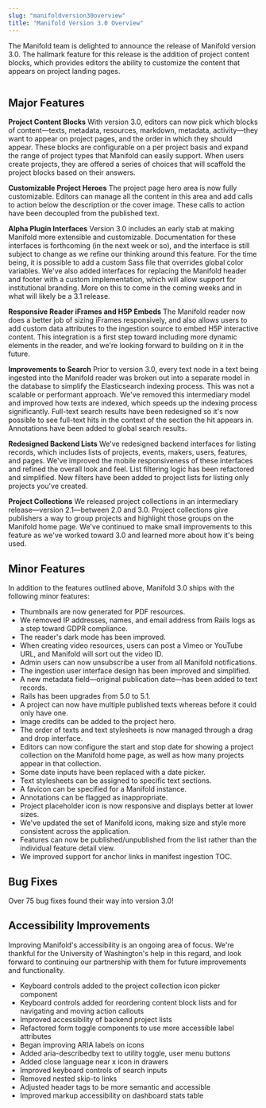 ```yaml
---
slug: "manifoldversion30overview"
title: "Manifold Version 3.0 Overview"
---
```




<!--truncate-->

The Manifold team is delighted to announce the release of Manifold version 3.0. The hallmark feature for this release is the addition of project content blocks, which provides editors the ability to customize the content that appears on project landing pages.

<img src="/img/blog/legacy_wp/2019/04/triceratops-1024x1024.jpg" alt="" class="wp-image-519" />

## Major Features

**Project Content Blocks**
With version 3.0, editors can now pick which blocks of content—texts, metadata, resources, markdown, metadata, activity—they want to appear on project pages, and the order in which they should appear. These blocks are configurable on a per project basis and expand the range of project types that Manifold can easily support. When users create projects, they are offered a series of choices that will scaffold the project blocks based on their answers.

**Customizable Project Heroes**
The project page hero area is now fully customizable. Editors can manage all the content in this area and add calls to action below the description or the cover image. These calls to action have been decoupled from the published text.

**Alpha Plugin Interfaces**
Version 3.0 includes an early stab at making Manifold more extensible and customizable. Documentation for these interfaces is forthcoming (in the next week or so), and the interface is still subject to change as we refine our thinking around this feature. For the time being, it is possible to add a custom Sass file that overrides global color variables. We've also added interfaces for replacing the Manifold header and footer with a custom implementation, which will allow support for institutional branding. More on this to come in the coming weeks and in what will likely be a 3.1 release.

**Responsive Reader iFrames and H5P Embeds**
The Manifold reader now does a better job of sizing iFrames responsively, and also allows users to add custom data attributes to the ingestion source to embed H5P interactive content. This integration is a first step toward including more dynamic elements in the reader, and we're looking forward to building on it in the future.

**Improvements to Search**
Prior to version 3.0, every text node in a text being ingested into the Manifold reader was broken out into a separate model in the database to simplify the Elasticsearch indexing process. This was not a scalable or performant approach. We've removed this intermediary model and improved how texts are indexed, which speeds up the indexing process significantly. Full-text search results have been redesigned so it's now possible to see full-text hits in the context of the section the hit appears in. Annotations have been added to global search results.

**Redesigned Backend Lists**
We've redesigned backend interfaces for listing records, which includes lists of projects, events, makers, users, features, and pages. We've improved the mobile responsiveness of these interfaces and refined the overall look and feel. List filtering logic has been refactored and simplified. New filters have been added to project lists for listing only projects you've created.

**Project Collections**
We released project collections in an intermediary release—version 2.1—between 2.0 and 3.0. Project collections give publishers a way to group projects and highlight those groups on the Manifold home page. We've continued to make small improvements to this feature as we've worked toward 3.0 and learned more about how it's being used.

## Minor Features

In addition to the features outlined above, Manifold 3.0 ships with the following minor features:

- Thumbnails are now generated for PDF resources.
- We removed IP addresses, names, and email address from Rails logs as a step toward GDPR compliance.
- The reader's dark mode has been improved.
- When creating video resources, users can post a Vimeo or YouTube URL, and Manifold will sort out the video ID.
- Admin users can now unsubscribe a user from all Manifold notifications.
- The ingestion user interface design has been improved and simplified.
- A new metadata field—original publication date—has been added to text records.
- Rails has been upgrades from 5.0 to 5.1.
- A project can now have multiple published texts whereas before it could only have one.
- Image credits can be added to the project hero.
- The order of texts and text stylesheets is now managed through a drag and drop interface.
- Editors can now configure the start and stop date for showing a project collection on the Manifold home page, as well as how many projects appear in that collection.
- Some date inputs have been replaced with a date picker.
- Text stylesheets can be assigned to specific text sections.
- A favicon can be specified for a Manifold instance.
- Annotations can be flagged as inappropriate.
- Project placeholder icon is now responsive and displays better at lower sizes.
- We've updated the set of Manifold icons, making size and style more consistent across the application.
- Features can now be published/unpublished from the list rather than the individual feature detail view.
- We improved support for anchor links in manifest ingestion TOC.

## Bug Fixes

Over 75 bug fixes found their way into version 3.0!

## Accessibility Improvements

Improving Manifold's accessibility is an ongoing area of focus. We're thankful for the University of Washington's help in this regard, and look forward to continuing our partnership with them for future improvements and functionality.

- Keyboard controls added to the project collection icon picker component
- Keyboard controls added for reordering content block lists and for navigating and moving action callouts
- Improved accessibility of backend project lists
- Refactored form toggle components to use more accessible label attributes
- Began improving ARIA labels on icons
- Added aria-describedby text to utility toggle, user menu buttons
- Added close language near x icon in drawers
- Improved keyboard controls of search inputs
- Removed nested skip-to links
- Adjusted header tags to be more semantic and accessible
- Improved markup accessibility on dashboard stats table



